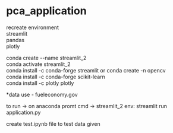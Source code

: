 # pca_application

recreate environment<br>
streamlit<br>
pandas<br>
plotly<br>

conda create --name streamlit_2<br>
conda activate streamlit_2<br>
conda install -c conda-forge streamlit or conda create -n opencv<br>
conda install -c conda-forge scikit-learn<br>
conda install -c plotly plotly<br>

*data use - fueleconomy.gov<br>

to run -> on anaconda promt cmd -> streamlit_2 env: streamlit run application.py<br>

create test.ipynb file to test data given<br>
